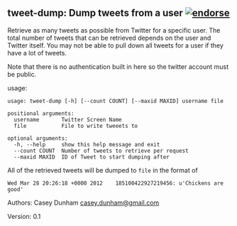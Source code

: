 ## tweet-dump: Dump tweets from a user [![endorse](http://api.coderwall.com/caseydunham/endorse.png)](http://coderwall.com/caseydunham)

Retrieve as many tweets as possible from Twitter for a specific user. The total number of tweets that can
be retrieved depends on the user and Twitter itself. You may not be able to pull down all tweets for a user
if they have a lot of tweets.

Note that there is no authentication built in here so the twitter account must be public.

usage:

    usage: tweet-dump [-h] [--count COUNT] [--maxid MAXID] username file

    positional arguments:
      username       Twitter Screen Name
      file           File to write tweeets to

    optional arguments:
      -h, --help     show this help message and exit
      --count COUNT  Number of tweets to retrieve per request
      --maxid MAXID  ID of Tweet to start dumping after

All of the retrieved tweets will be dumped to `file` in the format of

    Wed Mar 28 20:26:18 +0000 2012    185100422927219456: u'Chickens are good'


Authors: Casey Dunham <casey.dunham@gmail.com>

Version: 0.1